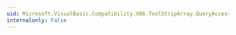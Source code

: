 ```yaml
---
uid: Microsoft.VisualBasic.Compatibility.VB6.ToolStripArray.QueryAccessibilityHelp
internalonly: False
---
```

